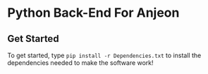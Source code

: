 # Python Back-End For Anjeon

## Get Started

To get started, type `pip install -r Dependencies.txt` to install the dependencies needed to make the software work!
